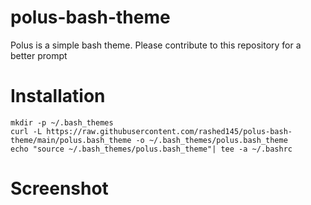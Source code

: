 # polus-bash-theme
Polus is a simple bash theme. Please contribute to this repository for a better prompt
# Installation
```
mkdir -p ~/.bash_themes
curl -L https://raw.githubusercontent.com/rashed145/polus-bash-theme/main/polus.bash_theme -o ~/.bash_themes/polus.bash_theme
echo "source ~/.bash_themes/polus.bash_theme"| tee -a ~/.bashrc
```
# Screenshot
